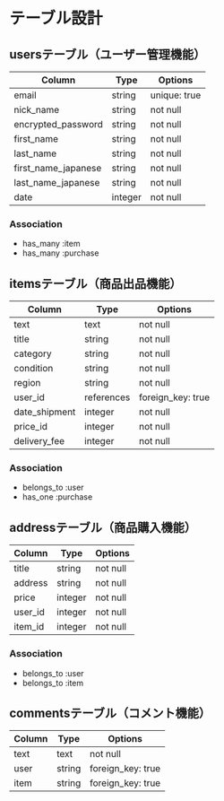 # テーブル設計

## usersテーブル（ユーザー管理機能）

Column              | Type    | Options      |
------------------- | ------- | ------------ |
email               | string  | unique: true |
nick_name           | string  | not null     |
encrypted_password  | string  | not null     |
first_name          | string  | not null     |
last_name           | string  | not null     |
first_name_japanese | string  | not null     |
last_name_japanese  | string  | not null     |
date                | integer | not null     |

### Association
- has_many :item
- has_many :purchase


## itemsテーブル（商品出品機能）

Column        | Type       | Options           |
------------- | ---------- | ----------------- |
text          | text       | not null          |
title         | string     | not null          |
category      | string     | not null          |
condition     | string     | not null          |
region        | string     | not null          |
user_id       | references | foreign_key: true |
date_shipment | integer    | not null          |
price_id      | integer    | not null          |
delivery_fee  | integer    | not null          |

### Association
- belongs_to :user
- has_one :purchase


## addressテーブル（商品購入機能）

Column      | Type    | Options  |
----------- | ------- | -------- |
title       | string  | not null |
address     | string  | not null |
price       | integer | not null |
user_id     | integer | not null |
item_id     | integer | not null |

### Association
- belongs_to :user
- belongs_to :item


## commentsテーブル（コメント機能）

Column  | Type   | Options           |
------- | ------ | ----------------- |
text    | text   | not null          |
user    | string | foreign_key: true |
item    | string | foreign_key: true |